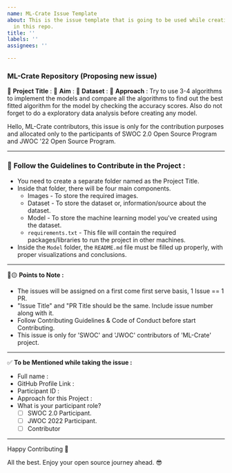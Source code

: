 ```yaml
---
name: ML-Crate Issue Template
about: This is the issue template that is going to be used while creating any issues
  in this repo.
title: ''
labels: ''
assignees: ''

---
```


### ML-Crate Repository (Proposing new issue)
:red_circle: **Project Title** :
:red_circle: **Aim** :
:red_circle: **Dataset** :
:red_circle: **Approach** : Try to use 3-4 algorithms to implement the models and compare all the algorithms to find out the best fitted algorithm for the model by checking the accuracy scores. Also do not forget to do a exploratory data analysis before creating any model.

Hello, ML-Crate contributors, this issue is only for the contribution purposes and allocated only to the participants of SWOC 2.0 Open Source Program and JWOC '22 Open Source Program.

**********************************************************************************
### 📍 **Follow the Guidelines to Contribute in the Project :**
* You need to create a separate folder named as the Project Title.
* Inside that folder, there will be four main components.
   * Images - To store the required images.
   * Dataset - To store the dataset or, information/source about the dataset.
   * Model - To store the machine learning model you've created using the dataset.
   * `requirements.txt` - This file will contain the required packages/libraries to run the project in other machines.
* Inside the `Model` folder, the `README.md` file must be filled up properly, with proper visualizations and conclusions.

***********************************************************************
:red_circle::yellow_circle: **Points to Note :**

- The issues will be assigned on a first come first serve basis, 1 Issue == 1 PR.
- "Issue Title" and "PR Title should be the same. Include issue number along with it.
- Follow Contributing Guidelines & Code of Conduct before start Contributing.
- This issue is only for 'SWOC' and 'JWOC' contributors of 'ML-Crate' project.

***********************************************************************
:white_check_mark: **To be Mentioned while taking the issue :**
- Full name : 
- GitHub Profile Link : 
- Participant ID :
- Approach for this Project :
- What is your participant role?
    - [ ] SWOC 2.0 Participant.
    - [ ] JWOC 2022 Participant.
    - [ ] Contributor

*************************************************************
Happy Contributing 🚀 

All the best. Enjoy your open source journey ahead. 😎
